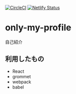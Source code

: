 [![CircleCI](https://circleci.com/gh/j138/only-my-profile.svg?style=svg)](https://circleci.com/gh/j138/only-my-profile)
[![Netlify Status](https://api.netlify.com/api/v1/badges/9a3ba0cf-cdd4-4e5e-b427-906ee2867d73/deploy-status)](https://app.netlify.com/sites/only-my-profile/deploys)

# only-my-profile

自己紹介

## 利用したもの

- React
- grommet
- webpack
- babel
